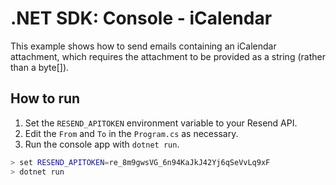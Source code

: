 .NET SDK: Console - iCalendar
=====================================================================

This example shows how to send emails containing an iCalendar
attachment, which requires the attachment to be provided as a
string (rather than a byte[]).


How to run
---------------------------------------------------------------------

1. Set the `RESEND_APITOKEN` environment variable to your Resend API.
2. Edit the `From` and `To` in the `Program.cs` as necessary.
3. Run the console app with `dotnet run`.

```bash
> set RESEND_APITOKEN=re_8m9gwsVG_6n94KaJkJ42Yj6qSeVvLq9xF
> dotnet run
```
